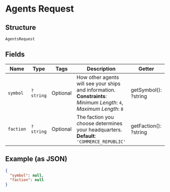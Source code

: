
# Agents Request

## Structure

`AgentsRequest`

## Fields

| Name | Type | Tags | Description | Getter | Setter |
|  --- | --- | --- | --- | --- | --- |
| `symbol` | `?string` | Optional | How other agents will see your ships and information.<br>**Constraints**: *Minimum Length*: `4`, *Maximum Length*: `8` | getSymbol(): ?string | setSymbol(?string symbol): void |
| `faction` | `?string` | Optional | The faction you choose determines your headquarters.<br>**Default**: `'COMMERCE_REPUBLIC'` | getFaction(): ?string | setFaction(?string faction): void |

## Example (as JSON)

```json
{
  "symbol": null,
  "faction": null
}
```

